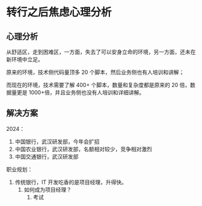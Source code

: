 # 转行之后焦虑心理分析


## 心理分析


从舒适区，走到困难区，一方面，失去了可以安身立命的环境，另一方面，还未在新环境中立足。

原来的环境，技术侧代码量顶多 20 个脚本，然后业务侧也有人培训和讲解；

而现在的环境，技术需要了解 400+ 个脚本，数量和复杂度都是原来的 20 倍，数据量更是 1000+倍，并且业务侧也没有人培训和详细讲解。




## 解决方案

2024：
1. 中国银行，武汉研发部，今年会扩招
2. 中国农业银行，武汉研发部，名额相对较少，竞争相对激烈
3. 中国交通银行，武汉研发部


职业规划：
1. 传统银行，IT 开发吃香的是项目经理，升得快。
	1. 如何成为项目经理？
		1. 考试